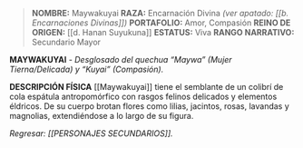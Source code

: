 > **NOMBRE:** Maywakuyai
> **RAZA:** Encarnación Divina *(ver apatado: [[b. Encarnaciones Divinas]])*
> **PORTAFOLIO:** Amor, Compasión
> **REINO DE ORIGEN:** [[d. Hanan Suyukuna]]
> **ESTATUS:** Viva
> **RANGO NARRATIVO:** Secundario Mayor

**MAYWAKUYAI** - _Desglosado del quechua “Maywa” (Mujer Tierna/Delicada) y “Kuyai” (Compasión)._

**DESCRIPCIÓN FÍSICA**
[[Maywakuyai]] tiene el semblante de un colibrí de cola espátula antropomórfico con rasgos felinos delicados y elementos éldricos. De su cuerpo brotan flores como lilias, jacintos, rosas, lavandas y magnolias, extendiéndose a lo largo de su figura.

*Regresar: [[PERSONAJES SECUNDARIOS]].*